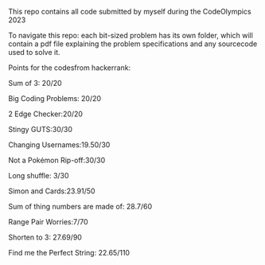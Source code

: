 This repo contains all code submitted by myself during the CodeOlympics 2023

To navigate this repo: each bit-sized problem has its own folder, which will contain a pdf file explaining the problem specifications and any sourcecode used to solve it.


Points for the codesfrom hackerrank:

Sum of 3: 20/20

Big Coding Problems: 20/20

2 Edge Checker:20/20

Stingy GUTS:30/30

Changing Usernames:19.50/30

Not a Pokémon Rip-off:30/30

Long shuffle: 3/30

Simon and Cards:23.91/50

Sum of thing numbers are made of: 28.7/60

Range Pair Worries:7/70

Shorten to 3: 27.69/90

Find me the Perfect String: 22.65/110
